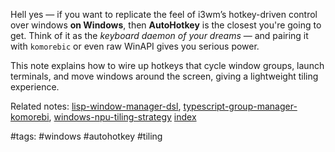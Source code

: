 Hell yes — if you want to replicate the feel of i3wm’s hotkey-driven control over windows **on Windows**, then **AutoHotkey** is the closest you're going to get. Think of it as the *keyboard daemon of your dreams* — and pairing it with `komorebic` or even raw WinAPI gives you serious power.

This note explains how to wire up hotkeys that cycle window groups, launch terminals, and move windows around the screen, giving a lightweight tiling experience.

Related notes: [lisp-window-manager-dsl](lisp-window-manager-dsl.md), [typescript-group-manager-komorebi](typescript-group-manager-komorebi.md), [windows-npu-tiling-strategy](windows-npu-tiling-strategy.md) [index](../../unique/index.md)

#tags: #windows #autohotkey #tiling
